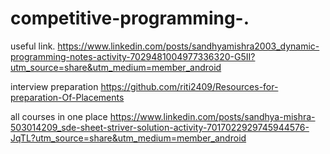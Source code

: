 # competitive-programming-.  
useful link. 
https://www.linkedin.com/posts/sandhyamishra2003_dynamic-programming-notes-activity-7029481004977336320-G5II?utm_source=share&utm_medium=member_android



interview preparation 
https://github.com/riti2409/Resources-for-preparation-Of-Placements



all courses in one place 
https://www.linkedin.com/posts/sandhya-mishra-503014209_sde-sheet-striver-solution-activity-7017022929745944576-JqTL?utm_source=share&utm_medium=member_android

